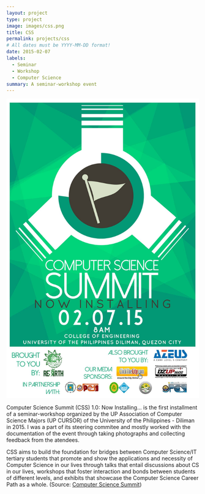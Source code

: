 ```yaml
---
layout: project
type: project
image: images/css.png
title: CSS
permalink: projects/css
# All dates must be YYYY-MM-DD format!
date: 2015-02-07
labels:
  - Seminar
  - Workshop
  - Computer Science
summary: A seminar-workshop event
---
```


<img class="ui medium right floated rounded image" src="../images/css-1.jpg">

Computer Science Summit (CSS) 1.0: Now Installing... is the first installment of a seminar-workshop organized by the UP Association of Computer Science Majors (UP CURSOR) of the University of the Philippines - Diliman in 2015. I was a part of its steering commitee and mostly worked with the documentation of the event through taking photographs and collecting feedback from the atendees.

CSS aims to build the foundation for bridges between Computer Science/IT tertiary students that promote and show the applications and necessity of Computer Science in our lives through talks that entail discussions about CS in our lives, workshops that foster interaction and bonds between students of different levels, and exhibits that showcase the Computer Science Career Path as a whole. (Source: <a href="https://www.facebook.com/pg/thecssummit/">Computer Science Summit</a>)
